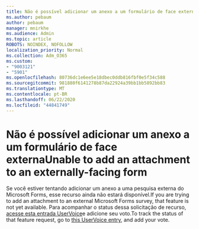 ```yaml
---
title: Não é possível adicionar um anexo a um formulário de face externa
ms.author: pebaum
author: pebaum
manager: mnirkhe
ms.audience: Admin
ms.topic: article
ROBOTS: NOINDEX, NOFOLLOW
localization_priority: Normal
ms.collection: Adm_O365
ms.custom:
- "9003121"
- "5901"
ms.openlocfilehash: 80736dc1e6ee5e18dbec0ddb816fbf0e5f34c588
ms.sourcegitcommit: 981880f6141278b87da22924a39bb1bb5892bb83
ms.translationtype: MT
ms.contentlocale: pt-BR
ms.lasthandoff: 06/22/2020
ms.locfileid: "44841749"
---
```

# <a name="unable-to-add-an-attachment-to-an-externally-facing-form"></a><span data-ttu-id="4adb8-102">Não é possível adicionar um anexo a um formulário de face externa</span><span class="sxs-lookup"><span data-stu-id="4adb8-102">Unable to add an attachment to an externally-facing form</span></span>

<span data-ttu-id="4adb8-103">Se você estiver tentando adicionar um anexo a uma pesquisa externa do Microsoft Forms, esse recurso ainda não estará disponível.</span><span class="sxs-lookup"><span data-stu-id="4adb8-103">If you are trying to add an attachment to an external Microsoft Forms survey, that feature is not yet available.</span></span> <span data-ttu-id="4adb8-104">Para acompanhar o status dessa solicitação de recurso, [acesse esta entrada UserVoice](https://go.microsoft.com/fwlink/?linkid=2133069)e adicione seu voto.</span><span class="sxs-lookup"><span data-stu-id="4adb8-104">To track the status of that feature request, go to [this UserVoice entry](https://go.microsoft.com/fwlink/?linkid=2133069), and add your vote.</span></span>
